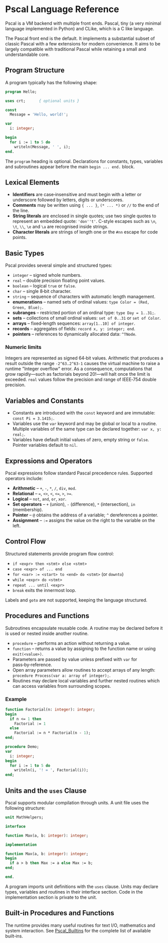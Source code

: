 # Pscal Language Reference

Pscal is a VM backend with multiple front ends.  Pascal, tiny (a very minimal language implemented in Python) and CLike, which is a C like language.

The Pascal front end is the default.  It implements a substantial subset of classic Pascal with a few
extensions for modern convenience.  It aims to be largely compatible with
traditional Pascal while retaining a small and understandable core.

## Program Structure

A program typically has the following shape:

```pascal
program Hello;

uses crt;      { optional units }

const
  Message = 'Hello, world!';

var
  i: integer;

begin
  for i := 1 to 5 do
    writeln(Message, ' ', i);
end.
```

The `program` heading is optional.  Declarations for constants, types,
variables and subroutines appear before the main `begin ... end.` block.

## Lexical Elements

- **Identifiers** are case‑insensitive and must begin with a letter or
  underscore followed by letters, digits or underscores.
- **Comments** may be written using `{ ... }`, `(* ... *)` or `//` to the
  end of the line.
- **String literals** are enclosed in single quotes; use two single quotes
  to represent an embedded quote: `'don''t'`. C-style escapes such as
  `\n`, `\t`, `\\`, `\e` and `\a` are recognised inside strings.
- **Character literals** are strings of length one or the `#nn` escape for
  code points.

## Basic Types

Pscal provides several simple and structured types:

- `integer` – signed whole numbers.
- `real` – double precision floating point values.
- `boolean` – logical `true` or `false`.
- `char` – single 8‑bit character.
- `string` – sequence of characters with automatic length management.
- **enumerations** – named sets of ordinal values: `type Color = (Red, Green, Blue);`.
- **subranges** – restricted portion of an ordinal type: `type Day = 1..31;`.
- **sets** – collections of small ordinal values: `set of 0..31` or
  `set of Color`.
- **arrays** – fixed‑length sequences: `array[1..10] of integer`.
- **records** – aggregates of fields: `record x, y: integer; end`.
- **pointers** – references to dynamically allocated data: `^TNode`.

### Numeric limits

Integers are represented as signed 64‑bit values. Arithmetic that
produces a result outside the range `-2^63`..`2^63-1` causes the virtual
machine to raise a runtime "Integer overflow" error. As a consequence,
computations that grow rapidly—such as factorials beyond 20!—will halt
once the limit is exceeded. `real` values follow the precision and range
of IEEE‑754 double precision.

## Variables and Constants

- Constants are introduced with the `const` keyword and are immutable:
  `const Pi = 3.1415;`.
- Variables use the `var` keyword and may be global or local to a routine.
  Multiple variables of the same type can be declared together: `var x, y: real;`.
- Variables have default initial values of zero, empty string or `false`.
  Pointer variables default to `nil`.

## Expressions and Operators

Pscal expressions follow standard Pascal precedence rules.  Supported
operators include:

- **Arithmetic** – `+`, `-`, `*`, `/`, `div`, `mod`.
- **Relational** – `=`, `<>`, `<`, `<=`, `>`, `>=`.
- **Logical** – `not`, `and`, `or`, `xor`.
- **Set operators** – `+` (union), `-` (difference), `*` (intersection),
  `in` (membership).
- **Pointer** – `@` obtains the address of a variable; `^` dereferences a
  pointer.
- **Assignment** – `:=` assigns the value on the right to the variable on
  the left.

## Control Flow

Structured statements provide program flow control:

- `if <expr> then <stmt> else <stmt>`
- `case <expr> of ... end`
- `for <var> := <start> to <end> do <stmt>` (or `downto`)
- `while <expr> do <stmt>`
- `repeat ... until <expr>`
- `break` exits the innermost loop.

Labels and `goto` are not supported, keeping the language structured.

## Procedures and Functions

Subroutines encapsulate reusable code.  A routine may be declared before it
is used or nested inside another routine.

- `procedure` – performs an action without returning a value.
- `function` – returns a value by assigning to the function name or using
  `exit(<value>)`.
- Parameters are passed by value unless prefixed with `var` for
  pass‑by‑reference.
- Open array parameters allow routines to accept arrays of any length:
  `procedure Process(var a: array of integer);`.
- Routines may declare local variables and further nested routines which
  can access variables from surrounding scopes.

### Example

```pascal
function Factorial(n: integer): integer;
begin
  if n <= 1 then
    Factorial := 1
  else
    Factorial := n * Factorial(n - 1);
end;

procedure Demo;
var
  i: integer;
begin
  for i := 1 to 5 do
    writeln(i, '! = ', Factorial(i));
end;
```

## Units and the `uses` Clause

Pscal supports modular compilation through units.  A unit file uses the
following structure:

```pascal
unit MathHelpers;

interface

function Max(a, b: integer): integer;

implementation

function Max(a, b: integer): integer;
begin
  if a > b then Max := a else Max := b;
end;

end.
```

A program imports unit definitions with the `uses` clause.  Units may
declare types, variables and routines in their interface section.  Code in
the implementation section is private to the unit.

## Built‑in Procedures and Functions

The runtime provides many useful routines for text I/O, mathematics and
system interaction.  See [Pscal_Builtins](Pscal_Builtins.md) for the
complete list of available built‑ins.

